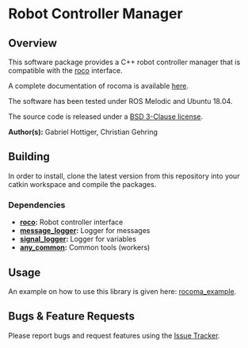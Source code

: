 # Robot Controller Manager

## Overview

This software package provides a C++ robot controller manager that is compatible with the [roco](https://bitbucket.org/leggedrobotics/roco) interface.

A complete documentation of rocoma is available [here](http://docs.leggedrobotics.com/rocoma_doc/).

The software has been tested under ROS Melodic and Ubuntu 18.04.

The source code is released under a [BSD 3-Clause license](LICENSE).


**Author(s):** Gabriel Hottiger, Christian Gehring


## Building

In order to install, clone the latest version from this repository into your catkin workspace and compile the packages.

### Dependencies

* **[roco](https://bitbucket.org/leggedrobotics/roco):** Robot controller interface
* **[message_logger](https://bitbucket.org/leggedrobotics/message_logger):** Logger for messages
* **[signal_logger](https://bitbucket.org/leggedrobotics/signal_logger):** Logger for variables
* **[any_common](https://bitbucket.org/leggedrobotics/any_common):** Common tools (workers)

## Usage

An example on how to use this library is given here: [rocoma_example](https://bitbucket.org/leggedrobotics/rocoma_example).


## Bugs & Feature Requests

Please report bugs and request features using the [Issue Tracker](https://github.com/ethz-asl/ros_best_practices/issues).
